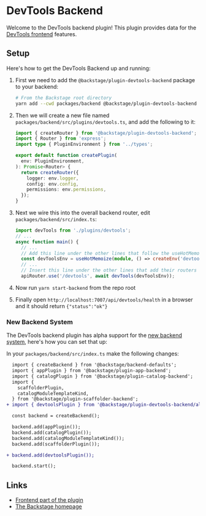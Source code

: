 # DevTools Backend

Welcome to the DevTools backend plugin! This plugin provides data for the [DevTools frontend](../devtools/) features.

## Setup

Here's how to get the DevTools Backend up and running:

1. First we need to add the `@backstage/plugin-devtools-backend` package to your backend:

   ```sh
   # From the Backstage root directory
   yarn add --cwd packages/backend @backstage/plugin-devtools-backend
   ```

2. Then we will create a new file named `packages/backend/src/plugins/devtools.ts`, and add the
   following to it:

   ```ts
   import { createRouter } from '@backstage/plugin-devtools-backend';
   import { Router } from 'express';
   import type { PluginEnvironment } from '../types';

   export default function createPlugin(
     env: PluginEnvironment,
   ): Promise<Router> {
     return createRouter({
       logger: env.logger,
       config: env.config,
       permissions: env.permissions,
     });
   }
   ```

3. Next we wire this into the overall backend router, edit `packages/backend/src/index.ts`:

   ```ts
   import devTools from './plugins/devtools';
   // ...
   async function main() {
     // ...
     // Add this line under the other lines that follow the useHotMemoize pattern
     const devToolsEnv = useHotMemoize(module, () => createEnv('devtools'));
     // ...
     // Insert this line under the other lines that add their routers to apiRouter in the same way
     apiRouter.use('/devtools', await devTools(devToolsEnv));
   ```

4. Now run `yarn start-backend` from the repo root
5. Finally open `http://localhost:7007/api/devtools/health` in a browser and it should return `{"status":"ok"}`

### New Backend System

The DevTools backend plugin has alpha support for the [new backend system](https://backstage.io/docs/backend-system/), here's how you can set that up:

In your `packages/backend/src/index.ts` make the following changes:

```diff
  import { createBackend } from '@backstage/backend-defaults';
  import { appPlugin } from '@backstage/plugin-app-backend';
  import { catalogPlugin } from '@backstage/plugin-catalog-backend';
  import {
    scaffolderPlugin,
    catalogModuleTemplateKind,
  } from '@backstage/plugin-scaffolder-backend';
+ import { devtoolsPlugin } from '@backstage/plugin-devtools-backend/alpha';

  const backend = createBackend();

  backend.add(appPlugin());
  backend.add(catalogPlugin());
  backend.add(catalogModuleTemplateKind());
  backend.add(scaffolderPlugin());

+ backend.add(devtoolsPlugin());

  backend.start();
```

## Links

- [Frontend part of the plugin](../devtools/README.md)
- [The Backstage homepage](https://backstage.io)
